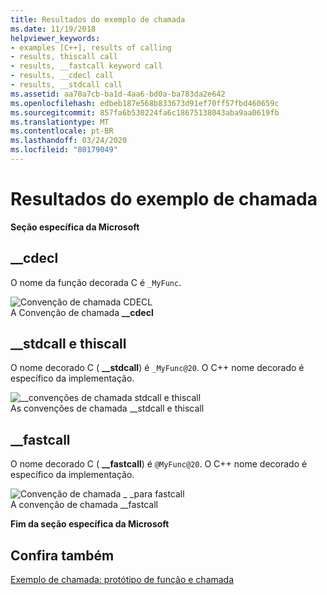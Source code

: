 ```yaml
---
title: Resultados do exemplo de chamada
ms.date: 11/19/2018
helpviewer_keywords:
- examples [C++], results of calling
- results, thiscall call
- results, __fastcall keyword call
- results, __cdecl call
- results, __stdcall call
ms.assetid: aa70a7cb-ba1d-4aa6-bd0a-ba783da2e642
ms.openlocfilehash: edbeb187e568b833673d91ef70ff57fbd460659c
ms.sourcegitcommit: 857fa6b530224fa6c18675138043aba9aa0619fb
ms.translationtype: MT
ms.contentlocale: pt-BR
ms.lasthandoff: 03/24/2020
ms.locfileid: "80179049"
---
```

# <a name="results-of-calling-example"></a>Resultados do exemplo de chamada

**Seção específica da Microsoft**

## <a name="__cdecl"></a>__cdecl

O nome da função decorada C é `_MyFunc`.

![Convenção de chamada CDECL](../cpp/media/vc37i01.gif "Convenção de chamada CDECL") <br/>
A Convenção de chamada **__cdecl**

## <a name="__stdcall-and-thiscall"></a>__stdcall e thiscall

O nome decorado C ( **__stdcall**) é `_MyFunc@20`. O C++ nome decorado é específico da implementação.

![&#95;&#95;convenções de chamada stdcall e thiscall](../cpp/media/vc37i02.gif "&#95;&#95;convenções de chamada stdcall e thiscall") <br/>
As convenções de chamada __stdcall e thiscall

## <a name="__fastcall"></a>__fastcall

O nome decorado C ( **__fastcall**) é `@MyFunc@20`. O C++ nome decorado é específico da implementação.

![Convenção de chamada &#95; &#95;para fastcall](../cpp/media/vc37i03.gif "Convenção de chamada &#95; &#95;para fastcall") <br/>
A convenção de chamada __fastcall

**Fim da seção específica da Microsoft**

## <a name="see-also"></a>Confira também

[Exemplo de chamada: protótipo de função e chamada](../cpp/calling-example-function-prototype-and-call.md)
